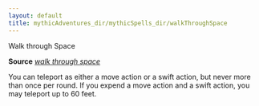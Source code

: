 ```yaml
---
layout: default
title: mythicAdventures_dir/mythicSpells_dir/walkThroughSpace
---
```

Walk through Space

**Source** [_walk through space_](../../ultimateCombat_dir/spells_dir/walkThroughSpace#_walk-through-space)

You can teleport as either a move action or a swift action, but never more than once per round. If you expend a move action and a swift action, you may teleport up to 60 feet.

